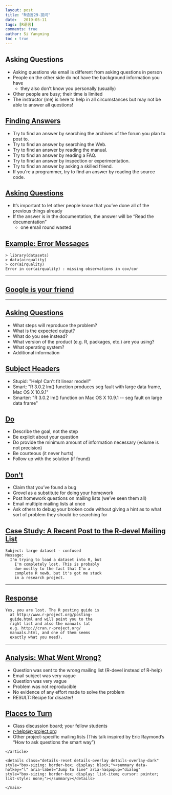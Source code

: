```yaml
---
layout: post
title: "R语言29-提问"
date:   2019-05-11
tags: [R语言]
comments: true
author: Si Yangming
toc : true
---
```

## Asking Questions

*   Asking questions via email is different from asking questions in person
*   People on the other side do not have the background information you have
    *   they also don’t know you personally (usually)
*   Other people are busy; their time is limited
*   The instructor (me) is here to help in all circumstances but may not be able to answer all questions!

## [Finding Answers](https://github.com/jtleek/modules/blob/master/02_RProgramming/help/index.md#finding-answers)

*   Try to find an answer by searching the archives of the forum you plan to post to.
*   Try to find an answer by searching the Web.
*   Try to find an answer by reading the manual.
*   Try to find an answer by reading a FAQ.
*   Try to find an answer by inspection or experimentation.
*   Try to find an answer by asking a skilled friend.
*   If you're a programmer, try to find an answer by reading the source code.

## [Asking Questions](https://github.com/jtleek/modules/blob/master/02_RProgramming/help/index.md#asking-questions-1)

*   It’s important to let other people know that you’ve done all of the previous things already
*   If the answer is in the documentation, the answer will be “Read the documentation”
    *   one email round wasted

## [Example: Error Messages](https://github.com/jtleek/modules/blob/master/02_RProgramming/help/index.md#example-error-messages)

```source-r
> library(datasets) 
> data(airquality) 
> cor(airquality)
Error in cor(airquality) : missing observations in cov/cor
```

* * *

## [Google is your friend](https://github.com/jtleek/modules/blob/master/02_RProgramming/help/index.md#google-is-your-friend)

* * *

## [Asking Questions](https://github.com/jtleek/modules/blob/master/02_RProgramming/help/index.md#asking-questions-2)

*   What steps will reproduce the problem?
*   What is the expected output?
*   What do you see instead?
*   What version of the product (e.g. R, packages, etc.) are you using?
*   What operating system?
*   Additional information

## [Subject Headers](https://github.com/jtleek/modules/blob/master/02_RProgramming/help/index.md#subject-headers)

*   Stupid: "Help! Can't fit linear model!"
*   Smart: "R 3.0.2 lm() function produces seg fault with large data frame, Mac OS X 10.9.1"
*   Smarter: "R 3.0.2 lm() function on Mac OS X 10.9.1 -- seg fault on large data frame"

## [Do](https://github.com/jtleek/modules/blob/master/02_RProgramming/help/index.md#do)

*   Describe the goal, not the step
*   Be explicit about your question
*   Do provide the minimum amount of information necessary (volume is not precision)
*   Be courteous (it never hurts)
*   Follow up with the solution (if found)

## [Don't](https://github.com/jtleek/modules/blob/master/02_RProgramming/help/index.md#dont)

*   Claim that you’ve found a bug
*   Grovel as a substitute for doing your homework
*   Post homework questions on mailing lists (we’ve seen them all)
*   Email multiple mailing lists at once
*   Ask others to debug your broken code without giving a hint as to what sort of problem they should be searching for

## [Case Study: A Recent Post to the R-devel Mailing List](https://github.com/jtleek/modules/blob/master/02_RProgramming/help/index.md#case-study-a-recent-post-to-the-r-devel-mailing-list)

```source-gfm
Subject: large dataset - confused 
Message:
  I'm trying to load a dataset into R, but
    I'm completely lost. This is probably
    due mostly to the fact that I'm a
    complete R newb, but it's got me stuck
    in a research project.
```

* * *

## [Response](https://github.com/jtleek/modules/blob/master/02_RProgramming/help/index.md#response)

```source-gfm
Yes, you are lost. The R posting guide is
  at http://www.r-project.org/posting-
  guide.html and will point you to the
  right list and also the manuals (at
  e.g. http://cran.r-project.org/
  manuals.html, and one of them seems
  exactly what you need).
```

* * *

## [Analysis: What Went Wrong?](https://github.com/jtleek/modules/blob/master/02_RProgramming/help/index.md#analysis-what-went-wrong)

*   Question was sent to the wrong mailing list (R-devel instead of R-help)
*   Email subject was very vague
*   Question was very vague
*   Problem was not reproducible
*   No evidence of any effort made to solve the problem
*   RESULT: Recipe for disaster!

## [Places to Turn](https://github.com/jtleek/modules/blob/master/02_RProgramming/help/index.md#places-to-turn)

*   Class discussion board; your fellow students
*   [r-help@r-project.org](mailto:r-help@r-project.org)
*   Other project-specific mailing lists (This talk inspired by Eric Raymond’s “How to ask questions the smart way”)

```
</article>

<details class="details-reset details-overlay details-overlay-dark" style="box-sizing: border-box; display: block;"><summary data-hotkey="l" aria-label="Jump to line" aria-haspopup="dialog" style="box-sizing: border-box; display: list-item; cursor: pointer; list-style: none;"></summary></details>

</main>
```